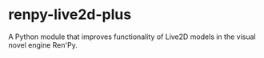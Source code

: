 # renpy-live2d-plus

A Python module that improves functionality of Live2D models in the visual novel engine Ren'Py.
